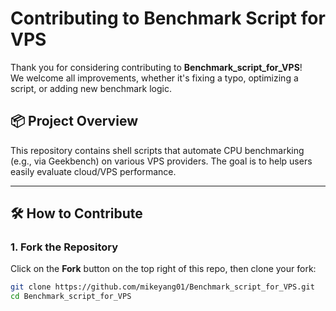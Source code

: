 # Contributing to Benchmark Script for VPS

Thank you for considering contributing to **Benchmark_script_for_VPS**!  
We welcome all improvements, whether it's fixing a typo, optimizing a script, or adding new benchmark logic.

## 📦 Project Overview

This repository contains shell scripts that automate CPU benchmarking (e.g., via Geekbench) on various VPS providers. The goal is to help users easily evaluate cloud/VPS performance.

---

## 🛠 How to Contribute

### 1. Fork the Repository

Click on the **Fork** button on the top right of this repo, then clone your fork:

```bash
git clone https://github.com/mikeyang01/Benchmark_script_for_VPS.git
cd Benchmark_script_for_VPS
